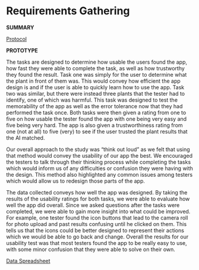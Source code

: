 # Requirements Gathering

**SUMMARY**

[Protocol](Protocol_Tasks.pdf)

**PROTOTYPE**

The tasks are designed to determine how usable the users found the app, how fast they were able to complete the task, as well as how trustworthy they found the result. Task one was simply for the user to determine what the plant in front of them was. This would convey how efficient the app design is and if the user is able to quickly learn how to use the app. Task two was similar, but there were instead three plants that the tester had to identify, one of which was harmful. This task was designed to test the memorability of the app as well as the error tolerance now that they had performed the task once. Both tasks were then given a rating from one to five on how usable the tester found the app with one being very easy and five being very hard. The app is also given a trustworthiness rating from one (not at all) to five (very) to see if the user trusted the plant results that the AI matched. 

Our overall approach to the study was “think out loud” as we felt that using that method would convey the usability of our app the best. We encouraged the testers to talk through their thinking process while completing the tasks which would inform us of any difficulties or confusion they were having with the design. This method also highlighted any common issues among testers which would allow us to redesign those parts of the app. 

The data collected conveys how well the app was designed. By taking the results of the usability ratings for both tasks, we were able to evaluate how well the app did overall. Since we asked questions after the tasks were completed, we were able to gain more insight into what could be improved. For example, one tester found the icon buttons that lead to the camera roll for photo upload and past results confusing until he clicked on them. This tells us that the icons could be better designed to represent their actions which we would be able to go back and change. Overall the results for our usability test was that most testers found the app to be really easy to use, with some minor confusion that they were able to solve on their own. 

[Data Spreadsheet](https://docs.google.com/spreadsheets/d/1YYQoZXUf8iWd1FFCkXqHMPe4IyPiy-yL4gcBVcjOV8Y/edit?usp=sharing)


